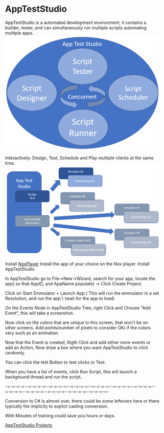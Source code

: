 # AppTestStudio

AppTestStudio is a automated development environment, it contains a builder, tester, and can simultaneously run multiple scripts automating multiple apps.  
![Image](zATSCircles.png)

Interactively: Design, Test, Schedule and Play multiple clients at the same time.
![Image](zATSAutomate.png)


Install [NoxPlayer](https://www.bignox.com/)
Install the app of your choice on the Nox player.
Install AppTestStudio

In AppTestStudio go to File->New->Wizard, search for your app, locate the app( so that AppID, and AppName populate) -> Click Create Project.

Click on Start Emmulator + Launch App ( This will run the emmulator in a set Resolution, and run the app )
(wait for the app to load)

On the Events Node in AppTestStudio Tree, right Click and Choose "Add Event", this will take a screenshot.

Now click on the colors that are unique to this screen, that won't be on other screens.  Add points(number of pixels to consider OK) if the colors vary such as an animation.

Now that the Event is created, Rigth Click and add either more events or add an Action, Now draw a box where you want AppTestStudio to click randomly.

You can click the test Button to test clicks or Test.

When you have a list of events, click Run Script, this will launch a background thread and run the script.  

-=-=-=-=--=-=-=-=--=-=-=-=--=-=-=-=--=-=-=-=--=-=-=-=--=-=-=-=--=-=-=-=--=-=-=-=--=-=-=-=--=-=-=-=--=-=-=-=-


Conversion to C# is almost over, there could be some leftovers here or there typically the implicity to explict casting conversion.

With Minutes of training could save you hours or days.

[AppTestStudio Projects](https://github.com/DanielHarrod/AppTestStudio-Projects/)
